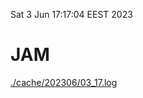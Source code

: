 Sat  3 Jun 17:17:04 EEST 2023
# JAM
<a href='./cache/202306/03_17.log'>./cache/202306/03_17.log</a>
